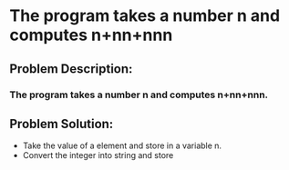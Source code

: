 # The program takes a number n and computes n+nn+nnn

## Problem Description:
### The program takes a number n and computes n+nn+nnn.

## Problem Solution: 
- Take the value of a element and store in a variable n.
- Convert the integer into string and store
